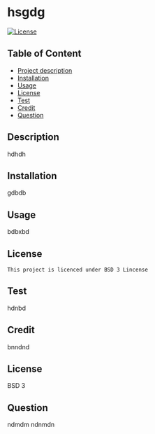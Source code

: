 
  # hsgdg
  [![License](https://img.shields.io/badge/License-BSD_3--Clause-blue.svg)](https://opensource.org/licenses/BSD-3-Clause)
  ## Table of Content
  - [Project description](#Description)
  - [Installation](#installation)
  - [Usage](#usage)
   - [License](#license)
  - [Test](#test)
  - [Credit](#credit)
  - [Question](#Question)
 


  ## Description
  hdhdh

  ## Installation
  gdbdb

  ## Usage
  bdbxbd

  ## License
    This project is licenced under BSD 3 Lincense

  ## Test
  hdnbd

  ## Credit
  bnndnd

  ## License
  BSD 3

  ## Question
  ndmdm
  ndnmdn


